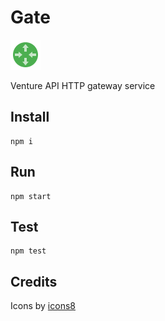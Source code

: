 Gate
====

![icon]

Venture API HTTP gateway service


Install
-------

```
npm i

```


Run
---

```
npm start
```


Test
----

```
npm test
```


Credits
-------

Icons by [icons8](https://icons8.com)

[icon]: icons8-router-48.png
